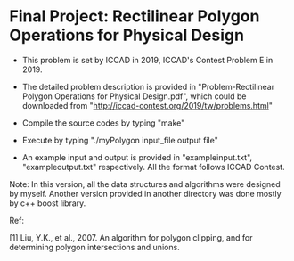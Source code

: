 Final Project: Rectilinear Polygon Operations for Physical Design
=================================================================

* This problem is set by ICCAD in 2019, ICCAD's Contest Problem E in 2019.

* The detailed problem description is provided in "Problem-Rectilinear Polygon Operations for Physical Design.pdf", which could be downloaded from "http://iccad-contest.org/2019/tw/problems.html"

* Compile the source codes by typing "make"

* Execute by typing "./myPolygon input_file output file"

* An example input and output is provided in "exampleinput.txt", "exampleoutput.txt" respectively. All the format follows ICCAD Contest.

Note: In this version, all the data structures and algorithms were designed by myself. Another version provided in another directory was done mostly by c++ boost library.

Ref:

[1]  Liu, Y.K., et al., 2007. An algorithm for polygon clipping, and for determining polygon intersections and unions. 
